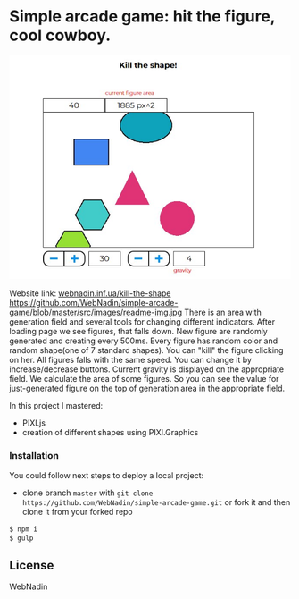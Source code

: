  # Simple arcade game: hit the figure, cool cowboy.

 ![Website working gif](https://github.com/WebNadin/simple-arcade-game/blob/master/src/images/readme-img.jpg)

 Website link: [webnadin.inf.ua/kill-the-shape](http://http://webnadin.inf.ua/kill-the-shape/)
https://github.com/WebNadin/simple-arcade-game/blob/master/src/images/readme-img.jpg
 There is an area with generation field and several tools for changing different indicators.
 After loading page we see figures, that falls down. New figure are randomly generated and creating every 500ms. Every
 figure has random color and random shape(one of 7 standard shapes).
 You can "kill" the figure clicking on her.
 All figures falls with the same speed. You can change it by increase/decrease buttons. Current gravity is displayed
 on the appropriate field.
 We calculate the area of ​​some figures. So you can see the value for just-generated figure on the top of generation
 area in the appropriate field.

 In this project I mastered:
 - PIXI.js
 - creation of different shapes using PIXI.Graphics


### Installation

You could follow next steps to deploy a local project:
 - clone branch `master` with `git clone https://github.com/WebNadin/simple-arcade-game.git` or fork it and then clone it
 from your
 forked repo

 ```
$ npm i
$ gulp
```


License
----

WebNadin
